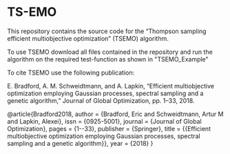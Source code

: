 # TS-EMO
This repository contains the source code for the “Thompson sampling efficient multiobjective optimization” (TSEMO) algorithm. 

To use TSEMO download all files contained in the repository and run the algorithm on the required test-function as shown in "TSEMO_Example"

To cite TSEMO use the following publication:

E. Bradford, A. M. Schweidtmann, and A. Lapkin, “Efficient multiobjective
optimization employing Gaussian processes, spectral sampling
and a genetic algorithm,” Journal of Global Optimization, pp. 1–33,
2018.

@article{Bradford2018,
author = {Bradford, Eric and Schweidtmann, Artur M and Lapkin, Alexei},
issn = {0925-5001},
journal = {Journal of Global Optimization},
pages = {1--33},
publisher = {Springer},
title = {{Efficient multiobjective optimization employing Gaussian processes, spectral sampling and a genetic algorithm}},
year = {2018}
}
